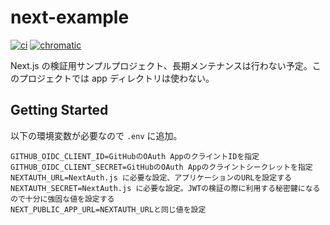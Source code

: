 # next-example

[![ci](https://github.com/keitakn/next-example/actions/workflows/ci.yml/badge.svg)](https://github.com/keitakn/next-example/actions/workflows/ci.yml)
[![chromatic](https://github.com/keitakn/next-example/actions/workflows/chromatic.yml/badge.svg)](https://github.com/keitakn/next-example/actions/workflows/chromatic.yml)

Next.js の検証用サンプルプロジェクト、長期メンテナンスは行わない予定。このプロジェクトでは app ディレクトリは使わない。

## Getting Started

以下の環境変数が必要なので `.env` に追加。

```
GITHUB_OIDC_CLIENT_ID=GitHubのOAuth AppのクライントIDを指定
GITHUB_OIDC_CLIENT_SECRET=GitHubのOAuth Appのクライントシークレットを指定
NEXTAUTH_URL=NextAuth.js に必要な設定、アプリケーションのURLを設定する
NEXTAUTH_SECRET=NextAuth.js に必要な設定。JWTの検証の際に利用する秘密鍵になるので十分に強固な値を設定する
NEXT_PUBLIC_APP_URL=NEXTAUTH_URLと同じ値を設定
```
